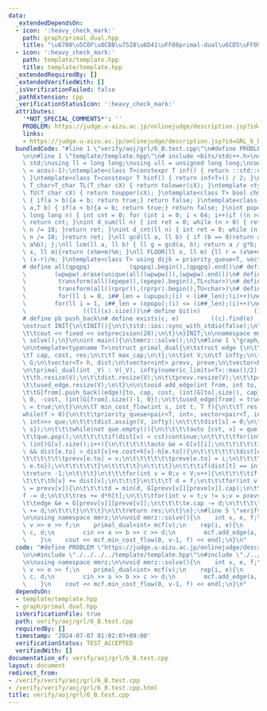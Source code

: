 ```yaml
---
data:
  _extendedDependsOn:
  - icon: ':heavy_check_mark:'
    path: graph/primal_dual.hpp
    title: "\u6700\u5C0F\u8CBB\u7528\u6D41\uFF08primal-dual\u6CD5\uFF09"
  - icon: ':heavy_check_mark:'
    path: template/template.hpp
    title: template/template.hpp
  _extendedRequiredBy: []
  _extendedVerifiedWith: []
  _isVerificationFailed: false
  _pathExtension: cpp
  _verificationStatusIcon: ':heavy_check_mark:'
  attributes:
    '*NOT_SPECIAL_COMMENTS*': ''
    PROBLEM: https://judge.u-aizu.ac.jp/onlinejudge/description.jsp?id=GRL_6_B
    links:
    - https://judge.u-aizu.ac.jp/onlinejudge/description.jsp?id=GRL_6_B
  bundledCode: "#line 1 \"verify/aoj/grl/6_B.test.cpp\"\n#define PROBLEM \"https://judge.u-aizu.ac.jp/onlinejudge/description.jsp?id=GRL_6_B\"\
    \n\n#line 1 \"template/template.hpp\"\n# include <bits/stdc++.h>\nusing namespace\
    \ std;\nusing ll = long long;\nusing ull = unsigned long long;\nconst double pi\
    \ = acos(-1);\ntemplate<class T>constexpr T inf() { return ::std::numeric_limits<T>::max();\
    \ }\ntemplate<class T>constexpr T hinf() { return inf<T>() / 2; }\ntemplate <typename\
    \ T_char>T_char TL(T_char cX) { return tolower(cX); }\ntemplate <typename T_char>T_char\
    \ TU(T_char cX) { return toupper(cX); }\ntemplate<class T> bool chmin(T& a,T b)\
    \ { if(a > b){a = b; return true;} return false; }\ntemplate<class T> bool chmax(T&\
    \ a,T b) { if(a < b){a = b; return true;} return false; }\nint popcnt(unsigned\
    \ long long n) { int cnt = 0; for (int i = 0; i < 64; i++)if ((n >> i) & 1)cnt++;\
    \ return cnt; }\nint d_sum(ll n) { int ret = 0; while (n > 0) { ret += n % 10;\
    \ n /= 10; }return ret; }\nint d_cnt(ll n) { int ret = 0; while (n > 0) { ret++;\
    \ n /= 10; }return ret; }\nll gcd(ll a, ll b) { if (b == 0)return a; return gcd(b,\
    \ a%b); };\nll lcm(ll a, ll b) { ll g = gcd(a, b); return a / g*b; };\nll MOD(ll\
    \ x, ll m){return (x%m+m)%m; }\nll FLOOR(ll x, ll m) {ll r = (x%m+m)%m; return\
    \ (x-r)/m; }\ntemplate<class T> using dijk = priority_queue<T, vector<T>, greater<T>>;\n\
    # define all(qpqpq)           (qpqpq).begin(),(qpqpq).end()\n# define UNIQUE(wpwpw)\
    \        (wpwpw).erase(unique(all((wpwpw))),(wpwpw).end())\n# define LOWER(epepe)\
    \         transform(all((epepe)),(epepe).begin(),TL<char>)\n# define UPPER(rprpr)\
    \         transform(all((rprpr)),(rprpr).begin(),TU<char>)\n# define rep(i,upupu)\
    \         for(ll i = 0, i##_len = (upupu);(i) < (i##_len);(i)++)\n# define reps(i,opopo)\
    \        for(ll i = 1, i##_len = (opopo);(i) <= (i##_len);(i)++)\n# define len(x)\
    \                ((ll)(x).size())\n# define bit(n)               (1LL << (n))\n\
    # define pb push_back\n# define exists(c, e)         ((c).find(e) != (c).end())\n\
    \nstruct INIT{\n\tINIT(){\n\t\tstd::ios::sync_with_stdio(false);\n\t\tstd::cin.tie(0);\n\
    \t\tcout << fixed << setprecision(20);\n\t}\n}INIT;\n\nnamespace mmrz {\n\tvoid\
    \ solve();\n}\n\nint main(){\n\tmmrz::solve();\n}\n#line 1 \"graph/primal_dual.hpp\"\
    \n\ntemplate<typename T>\nstruct primal_dual{\n\tstruct edge {\n\t\tint to;\n\t\
    \tT cap, cost, rev;\n\t\tT max_cap;\n\t};\n\tint V;\n\tT infty;\n\tvector<vector<edge>>\
    \ G;\n\tvector<T> h, dist;\n\tvector<int> prevv, preve;\n\tvector<bool> used_edge;\n\
    \n\tprimal_dual(int _V) : V(_V), infty(numeric_limits<T>::max()/2) {\n\t\tG.resize(V);\n\
    \t\th.resize(V);\n\t\tdist.resize(V);\n\t\tprevv.resize(V);\n\t\tpreve.resize(V);\n\
    \t\tused_edge.resize(V);\n\t}\n\n\tvoid add_edge(int from, int to, T cap, T cost){\n\
    \t\tG[from].push_back((edge){to, cap, cost, (int)G[to].size(), cap});\n\t\tG[to].push_back((edge){from,\
    \ 0, -cost, (int)G[from].size()-1, 0});\n\t\tused_edge[from] = true;\n\t\tused_edge[to]\
    \ = true;\n\t}\n\n\tT min_cost_flow(int s, int t, T f){\n\t\tT res = 0;\n\t\t\
    while(f > 0){\n\t\t\tpriority_queue<pair<T, int>, vector<pair<T, int>>, greater<pair<T,\
    \ int>>> que;\n\t\t\tdist.assign(V, infty);\n\t\t\tdist[s] = 0;\n\t\t\tque.push({0,\
    \ s});\n\t\t\twhile(not que.empty()){\n\t\t\t\tauto [cst, v] = que.top();\n\t\t\
    \t\tque.pop();\n\t\t\t\tif(dist[v] < cst)continue;\n\t\t\t\tfor(int i = 0;i <\
    \ (int)G[v].size();i++){\n\t\t\t\t\tauto &e = G[v][i];\n\t\t\t\t\tif(e.cap > 0\
    \ && dist[e.to] > dist[v]+e.cost+h[v]-h[e.to]){\n\t\t\t\t\t\tdist[e.to] = dist[v]+e.cost+h[v]-h[e.to];\n\
    \t\t\t\t\t\tprevv[e.to] = v;\n\t\t\t\t\t\tpreve[e.to] = i;\n\t\t\t\t\t\tque.push({dist[e.to],\
    \ e.to});\n\t\t\t\t\t}\n\t\t\t\t}\n\t\t\t}\n\t\t\tif(dist[t] == infty){\n\t\t\t\
    \treturn -1;\n\t\t\t}\n\t\t\tfor(int v = 0;v < V;v++){\n\t\t\t\tif(not used_edge[v])continue;\n\
    \t\t\t\th[v] += dist[v];\n\t\t\t}\n\t\t\tT d = f;\n\t\t\tfor(int v = t;v != s;v\
    \ = prevv[v]){\n\t\t\t\td = min(d, G[prevv[v]][preve[v]].cap);\n\t\t\t}\n\t\t\t\
    f -= d;\n\t\t\tres += d*h[t];\n\t\t\tfor(int v = t;v != s;v = prevv[v]){\n\t\t\
    \t\tedge &e = G[prevv[v]][preve[v]];\n\t\t\t\te.cap -= d;\n\t\t\t\tG[v][e.rev].cap\
    \ += d;\n\t\t\t}\n\t\t}\n\t\treturn res;\n\t}\n};\n#line 5 \"verify/aoj/grl/6_B.test.cpp\"\
    \n\nusing namespace mmrz;\n\nvoid mmrz::solve(){\n    int v, e, f;\n    cin >>\
    \ v >> e >> f;\n    primal_dual<int> mcf(v);\n    rep(i, e){\n        int a, b,\
    \ c, d;\n        cin >> a >> b >> c >> d;\n        mcf.add_edge(a, b, c, d);\n\
    \    }\n    cout << mcf.min_cost_flow(0, v-1, f) << endl;\n}\n"
  code: "#define PROBLEM \"https://judge.u-aizu.ac.jp/onlinejudge/description.jsp?id=GRL_6_B\"\
    \n\n#include \"./../../../template/template.hpp\"\n#include \"./../../../graph/primal_dual.hpp\"\
    \n\nusing namespace mmrz;\n\nvoid mmrz::solve(){\n    int v, e, f;\n    cin >>\
    \ v >> e >> f;\n    primal_dual<int> mcf(v);\n    rep(i, e){\n        int a, b,\
    \ c, d;\n        cin >> a >> b >> c >> d;\n        mcf.add_edge(a, b, c, d);\n\
    \    }\n    cout << mcf.min_cost_flow(0, v-1, f) << endl;\n}\n"
  dependsOn:
  - template/template.hpp
  - graph/primal_dual.hpp
  isVerificationFile: true
  path: verify/aoj/grl/6_B.test.cpp
  requiredBy: []
  timestamp: '2024-07-07 01:02:07+09:00'
  verificationStatus: TEST_ACCEPTED
  verifiedWith: []
documentation_of: verify/aoj/grl/6_B.test.cpp
layout: document
redirect_from:
- /verify/verify/aoj/grl/6_B.test.cpp
- /verify/verify/aoj/grl/6_B.test.cpp.html
title: verify/aoj/grl/6_B.test.cpp
---
```

